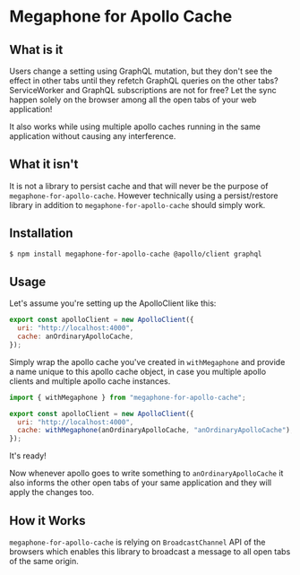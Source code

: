 # Megaphone for Apollo Cache

## What is it

Users change a setting using GraphQL mutation, but they don't see the effect in other tabs until they refetch GraphQL queries on the other tabs? ServiceWorker and GraphQL subscriptions are not for free? Let the sync happen solely on the browser among all the open tabs of your web application!

It also works while using multiple apollo caches running in the same application without causing any interference.

## What it isn't

It is not a library to persist cache and that will never be the purpose of `megaphone-for-apollo-cache`. However technically using a persist/restore library in addition to `megaphone-for-apollo-cache` should simply work.

## Installation

```sh
$ npm install megaphone-for-apollo-cache @apollo/client graphql
```

## Usage

Let's assume you're setting up the ApolloClient like this:

```js
export const apolloClient = new ApolloClient({
  uri: "http://localhost:4000",
  cache: anOrdinaryApolloCache,
});
```

Simply wrap the apollo cache you've created in `withMegaphone` and provide a name unique to this apollo cache object, in case you multiple apollo clients and multiple apollo cache instances.

```js
import { withMegaphone } from "megaphone-for-apollo-cache";

export const apolloClient = new ApolloClient({
  uri: "http://localhost:4000",
  cache: withMegaphone(anOrdinaryApolloCache, "anOrdinaryApolloCache"),
});
```

It's ready!

Now whenever apollo goes to write something to `anOrdinaryApolloCache` it also informs the other open tabs of your same application and they will apply the changes too.

## How it Works

`megaphone-for-apollo-cache` is relying on `BroadcastChannel` API of the browsers which enables this library to broadcast a message to all open tabs of the same origin.
